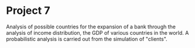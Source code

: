 # Project 7
Analysis of possible countries for the expansion of a bank through the analysis of income distribution, the GDP of various countries in the world. A probabilistic analysis is carried out from the simulation of "clients".
